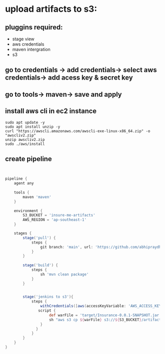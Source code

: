 # upload artifacts to s3:

## pluggins required:
- stage view
- aws credentials
- maven intergration
- s3

## go to credentials -> add credentials-> select aws credentials-> add acess key & secret key

## go to tools-> maven-> save and apply

## install aws cli in ec2 instance

````
sudo apt update -y
sudo apt install unzip -y
curl "https://awscli.amazonaws.com/awscli-exe-linux-x86_64.zip" -o "awscliv2.zip"
unzip awscliv2.zip
sudo ./aws/install
````
## create pipeline

```groovy


pipeline {
    agent any
    
    tools {
        maven 'maven'
    }
    
    environment {
        S3_BUCKET = 'insure-me-artifacts'
        AWS_REGION = 'ap-southeast-1'
    }

    stages {
        stage('pull') {
            steps {
                git branch: 'main', url: 'https://github.com/abhipraydhoble/Project-InsureMe.git'
            }
        }
        
        stage('build') {
            steps {
                sh 'mvn clean package'
            }
        }
        

        stage('jenkins to s3'){
            steps {
                withCredentials([aws(accessKeyVariable: 'AWS_ACCESS_KEY_ID', credentialsId: 'aws-cred', secretKeyVariable: 'AWS_SECRET_ACCESS_KEY')]) {
               script {
                    def warFile = 'target/Insurance-0.0.1-SNAPSHOT.jar'
                    sh "aws s3 cp ${warFile} s3://${S3_BUCKET}/artifacts/ --region ${AWS_REGION}"
                }
              }
            }
        }
    }
}


````
